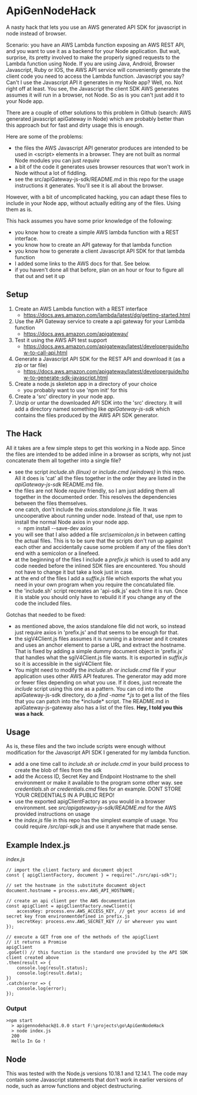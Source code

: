 # ApiGenNodeHack

A nasty hack that lets you use an AWS generated API SDK for javascript in node instead of browser.

Scenario: you have an AWS Lambda function exposing an AWS REST API, and you want to use it as a backend
for your Node application. But wait, surprise, its pretty involved to make the properly signed
requests to the Lambda function using Node. If you are using Java, Android, Browser Javascript,
Ruby or IOS, the AWS API service will conveniently generate the client code you need to access
the Lambda function. Javascript you say? Can't I use the Javascript API it generates in my Node app?
Well, no. Not right off at least. You see, the Javascript the client SDK AWS generates assumes it will run
in a browser, not Node. So as is you can't just add it to your Node app.

There are a couple of other solutions to this problem in Github (search: AWS generated javascript apiGateway in Node) which are
probably better than this approach but for fast and dirty usage this is enough.

Here are some of the problems:

- the files the AWS Javascript API generator produces are intended to be used in \<script\> elements in a browser. They are not built as normal Node modules you can just _require_
- a bit of the code it generates uses browser resources that won't work in Node without a lot of fiddling.
- see the src/apiGateway-js-sdk/README.md in this repo for the usage instructions it generates. You'll see it is all about the browser.

However, with a bit of uncomplicated hacking, you can adapt these files to include in your Node app, without actually
editing any of the files. Using them as is.

This hack assumes you have some prior knowledge of the following:

- you know how to create a simple AWS lambda function with a REST interface.
- you know how to create an API gateway for that lambda function
- you know how to generate a client Javascript API SDK for that lambda function
- I added some links to the AWS docs for that. See below.
- if you haven't done all that before, plan on an hour or four to figure all that out and set it up

## Setup

1. Create an AWS Lambda function with a REST interface
   - https://docs.aws.amazon.com/lambda/latest/dg/getting-started.html
2. Use the API Gateway service to create a api gateway for your Lambda function
   - https://docs.aws.amazon.com/apigateway/
3. Test it using the AWS API test support
   - https://docs.aws.amazon.com/apigateway/latest/developerguide/how-to-call-api.html
4. Generate a Javascript API SDK for the REST API and download it (as a zip or tar file)
   - https://docs.aws.amazon.com/apigateway/latest/developerguide/how-to-generate-sdk-javascript.html
5. Create a node.js skeleton app in a directory of your choice
   - you probably want to use 'npm init' for this
6. Create a 'src' directory in your node app.
7. Unzip or untar the downloaded API SDK into the 'src' directory. It will add a directory named something like _apiGateway-js-sdk_ which contains the files produced by the AWS API SDK generator.

## The Hack

All it takes are a few simple steps to get this working in a Node app. Since the files are intended to be added inline in a browser as scripts, why not just concatenate them all together into a single file?

- see the script _include.sh (linux)_ or _include.cmd (windows)_ in this repo. All it does is 'cat' all the files together in the order they are listed in the _apiGateway-js-sdk_ README.md file.
- the files are not Node _require_ friendly, so I am just adding them all together in the documented order. This resolves the dependencies between the files themselves.
- one catch, don't include the _axios.standalone.js_ file. It was uncooperative about running under node. Instead of that, use npm to install the normal Node axios in your node app.
  - npm install --save-dev axios
- you will see that I also added a file _src\\semicolon.js_ in between catting the actual files. This is to be sure that the scripts don't run up against each other and accidentally cause some problem if any of the files don't end with a semicolon or a linefeed.
- at the beginning of the files I include a _prefix.js_ which is used to add any code needed before the inlined SDK files are encountered. You should not have to change it but take a look just in case.
- at the end of the files I add a _suffix.js_ file which exports the what you need in your own program when you require the concatulated file.
- the 'include.sh' script recreates an 'api-sdk.js' each time it is run. Once it is stable you should only have to rebuild it if you change any of the code the included files.

Gotchas that needed to be fixed:

- as mentioned above, the axios standalone file did not work, so instead just require axios in 'prefix.js' and that seems to be enough for that.
- the sigV4Client.js files assumes it is running in a browser and it creates and uses an anchor element to parse a URL and extract the hostname. That is fixed by adding a simple dummy document object in 'prefix.js' that handles what the sgiV4Client.js file wants. It is exported in _suffix.js_ so it is accessible in the sigV4Client file.
- You might need to modify the _include.sh or include.cmd_ file if your application uses other AWS API features. The generator may add more or fewer files depending on what you use. If it does, just recreate the _include_ script using this one as a pattern. You can cd into the apiGateway-js-sdk directory, do a _find -name \*.js_ to get a list of the files that you can patch into the \*include\* script. The README.md in apiGateway-js-gateway also has a list of the files. **Hey, I told you this was a hack**.

## Usage

As is, these files and the two include scripts were enough without modification for the Javascript API SDK I generated for my lambda function.

- add a one time call to _include.sh or include.cmd_ in your build process to create the blob of files from the sdk
- add the Access ID, Secret Key and Endpoint Hostname to the shell environment or make it available to the program some other way. see _credentials.sh or credentials.cmd_ files for an example. DONT STORE YOUR CREDENTIALS IN A PUBLIC REPO!
- use the exported apigClientFactory as you would in a browser environment. see _src/apigateway-js-sdk/README.md_ for the AWS provided instructions on usage
- the _index.js_ file in this repo has the simplest example of usage. You could require _/src/api-sdk.js_ and use it anywhere that made sense.

## Example Index.js

_index.js_

    // import the client factory and document object
    const { apigClientFactory, document } = require("./src/api-sdk");

    // set the hostname in the substitute document object
    document.hostname = process.env.AWS_API_HOSTNAME;

    // create an api client per the AWS documentation
    const apigClient = apigClientFactory.newClient({
        accessKey: process.env.AWS_ACCESS_KEY, // get your access id and secret key from environmentdefined in prefix.js
        secretKey: process.env.AWS_SECRET_KEY // or wherever you want
    });

    // execute a GET from one of the methods of the apigClient
    // it returns a Promise
    apigClient
    .goGet() // this function is the standard one provided by the API SDK client created above
    .then(result => {
        console.log(result.status);
        console.log(result.data);
    })
    .catch(error => {
        console.log(error);
    });

### Output

    >npm start
      > apigennodehack@1.0.0 start F:\projects\go\ApiGenNodeHack
      > node index.js
      200
      Hello In Go !

## Node
This was tested with the Node.js versions 10.18.1 and 12.14.1. The code may contain some Javascript statements that don't work in earlier versions of node, such as arrow functions and object destructuring.
